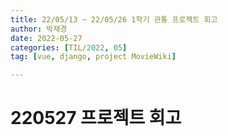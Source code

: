 ```yaml
---
title: 22/05/13 ~ 22/05/26 1학기 관통 프로젝트 회고
author: 박재경
date: 2022-05-27
categories: [TIL/2022, 05]
tag: [vue, django, project MovieWiki]

---
```


# 220527 프로젝트 회고

<br>

